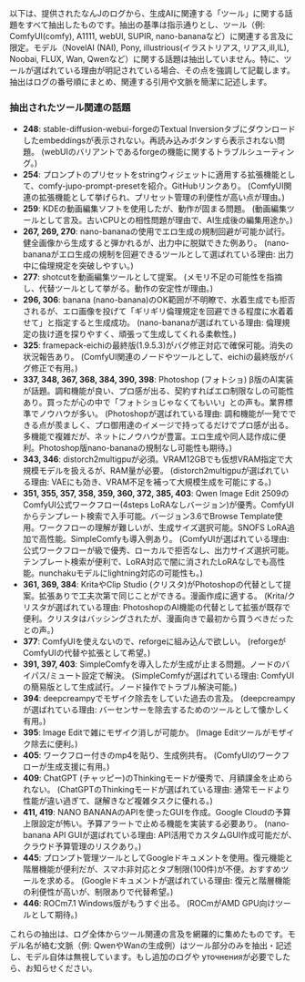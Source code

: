 以下は、提供されたなんJのログから、生成AIに関連する「ツール」に関する話題をすべて抽出したものです。抽出の基準は指示通りとし、ツール（例: ComfyUI(comfy), A1111, webUI, SUPIR, nano-bananaなど）に関連する言及に限定。モデル（NovelAI (NAI), Pony, illustrious(イラストリアス, リアス,ill,IL), Noobai, FLUX, Wan, Qwenなど）に関する話題は抽出していません。特に、ツールが選ばれている理由が明記されている場合、その点を強調して記載します。抽出はログの番号順にまとめ、関連する引用や文脈を簡潔に記述します。

### 抽出されたツール関連の話題
- **248**: stable-diffusion-webui-forgeのTextual Inversionタブにダウンロードしたembeddingsが表示されない。再読み込みボタンすら表示されない問題。 (webUIのバリアントであるforgeの機能に関するトラブルシューティング。)
- **254**: プロンプトのプリセットをstringウィジェットに適用する拡張機能として、comfy-jupo-prompt-presetを紹介。GitHubリンクあり。 (ComfyUI関連の拡張機能として挙げられ、プリセット管理の利便性が高い点が理由。)
- **259**: KDEの動画編集ソフトを使用したが、動作が固まる問題。 (動画編集ツールとして言及。古いCPUとの相性問題が理由で、AI生成後の編集用途か。)
- **267, 269, 270**: nano-bananaの使用でエロ生成の規制回避が可能か試行。健全画像から生成すると弾かれるが、出力中に脱獄できた例あり。 (nano-bananaがエロ生成の規制を回避できるツールとして選ばれている理由: 出力中に倫理規定を突破しやすい。)
- **277**: shotcutを動画編集ツールとして提案。 (メモリ不足の可能性を指摘し、代替ツールとして挙がる。動作の安定性が理由。)
- **296, 306**: banana (nano-banana)のOK範囲が不明瞭で、水着生成でも拒否されるが、エロ画像を投げて「ギリギリ倫理規定を回避できる程度に水着着せて」と指定すると生成成功。 (nano-bananaが選ばれている理由: 倫理規定の抜け道を探りやすく、頑張って生成してくれる柔軟性。)
- **325**: framepack-eichiの最終版(1.9.5.3)がバグ修正対応で確保可能。消失の状況報告あり。 (ComfyUI関連のノードやツールとして、eichiの最終版がバグ修正で有用。)
- **337, 348, 367, 368, 384, 390, 398**: Photoshop (フォトショ) β版のAI実装が話題。調和機能が良い、プロ感が出る、契約すればエロ制限なしの可能性あり。買ったが心の中で「フォトショじゃなくてもいい」との声も。業界標準でノウハウが多い。 (Photoshopが選ばれている理由: 調和機能が一発でできる点が羨ましく、プロ御用達のイメージで持ってるだけでプロ感が出る。多機能で複雑だが、ネットにノウハウが豊富。エロ生成や同人誌作成に便利。Photoshop版nano-bananaの規制なし可能性も期待。)
- **343, 346**: distorch2multigpuが必須。VRAM12GBでも仮想VRAM指定で大規模モデルを扱えるが、RAM量が必要。 (distorch2multigpuが選ばれている理由: VAEにも効き、VRAM不足を補って大規模生成を可能にする。)
- **351, 355, 357, 358, 359, 360, 372, 385, 403**: Qwen Image Edit 2509のComfyUI公式ワークフロー(4steps LoRAなしバージョン)が優秀。ComfyUIからテンプレート検索で入手可能。バージョン3.6でBrowse Template使用。ワークフローの理解が難しいが、生成サイズ選択可能。SNOFS LoRA追加で高性能。SimpleComfyも導入例あり。 (ComfyUIが選ばれている理由: 公式ワークフローが級で優秀、ローカルで拒否なし、出力サイズ選択可能。テンプレート検索が便利で、LoRA対応で闇に消されたLoRAなしでも高性能。nunchakuモデルにlightning対応の可能性も。)
- **361, 369, 384**: KritaやClip Studio (クリスタ)がPhotoshopの代替として提案。拡張ありで工夫次第で同じことができる。漫画作成に適する。 (Krita/クリスタが選ばれている理由: PhotoshopのAI機能の代替として拡張が既存で便利。クリスタはバッシングされたが、漫画向きで最初から買うべきだったとの声。)
- **377**: ComfyUIを使えないので、reforgeに組み込んで欲しい。 (reforgeがComfyUIの代替や拡張として希望。)
- **391, 397, 403**: SimpleComfyを導入したが生成が止まる問題。ノードのバイパス/ミュート設定で解決。 (SimpleComfyが選ばれている理由: ComfyUIの簡易版として生成試行。ノード操作でトラブル解決可能。)
- **394**: deepcreampyでモザイク除去をしていた過去の言及。 (deepcreampyが選ばれている理由: バーセンサーを除去するためのツールとして懐かしく有用。)
- **395**: Image Editで雑にモザイク消しが可能か。 (Image Editツールがモザイク除去に便利。)
- **405**: ワークフロー付きのmp4を貼り、生成例共有。 (ComfyUIのワークフローが生成支援に有用。)
- **409**: ChatGPT (チャッピー)のThinkingモードが優秀で、月額課金を止められない。 (ChatGPTのThinkingモードが選ばれている理由: 通常モードより性能が違い過ぎて、謎解きなど複雑タスクに優れる。)
- **411, 419**: NANO BANANAのAPIを使ったGUIを作成。Google Cloudの予算上限設定が怖い。予算アラートで止める機能を実装する必要あり。 (nano-banana API GUIが選ばれている理由: API活用でカスタムGUI作成可能だが、クラウド予算管理のリスクあり。)
- **445**: プロンプト管理ツールとしてGoogleドキュメントを使用。復元機能と階層機能が便利だが、スマホ非対応とタブ制限(100件)が不便。おすすめツールを求める。 (Googleドキュメントが選ばれている理由: 復元と階層機能の利便性が高いが、制限ありで代替希望。)
- **446**: ROCm7.1 Windows版がもうすぐ出る。 (ROCmがAMD GPU向けツールとして期待。)

これらの抽出は、ログ全体からツール関連の言及を網羅的に集めたものです。モデル名が絡む文脈（例: QwenやWanの生成例）はツール部分のみを抽出・記述し、モデル自体は無視しています。もし追加のログや уточненияが必要でしたら、お知らせください。